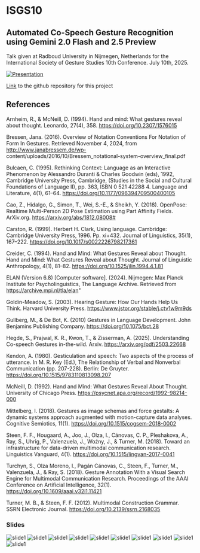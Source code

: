 # ISGS10

## Automated Co-Speech Gesture Recognition using Gemini 2.0 Flash and 2.5 Preview
Talk given at Radboud University in Nijmegen, Netherlands for the International Society of Gesture Studies 10th Conference. July 10th, 2025.

[![Presentation](https://markdown-videos-api.jorgenkh.no/url?url=https%3A%2F%2Fwww.youtube.com%2Fwatch%3Fv%3DiA4CZlnM3lo)](https://www.youtube.com/watch?v=iA4CZlnM3lo)

[Link](https://github.com/kate-carter/Gemini_API_Co-Speech) to the github repository for this project

## References
Arnheim, R., & McNeill, D. (1994). Hand and mind: What gestures reveal about thought.
Leonardo, 27(4), 358. https://doi.org/10.2307/1576015

Bressen, Jana. (2016). Overview of Notation Conventions For Notation of Form In Gestures.
Retrieved November 4, 2024, from http://www.janabressem.de/wp-
content/uploads/2016/10/Bressem_notational-system-overview_final.pdf

Bulcaen, C. (1995). Rethinking Context: Language as an Interactive Phenomenon by Alessandro
Duranti & Charles Goodwin (eds), 1992, Cambridge University Press, Cambridge,
(Studies in the Social and Cultural Foundations of Language II), pp. 363, ISBN 0 521
42288 4. Language and Literature, 4(1), 61–64.
https://doi.org/10.1177/096394709500400105

Cao, Z., Hidalgo, G., Simon, T., Wei, S.-E., & Sheikh, Y. (2018). OpenPose: Realtime Multi-Person
2D Pose Estimation using Part Affinity Fields. ArXiv.org.
https://arxiv.org/abs/1812.08008#

Carston, R. (1999). Herbert H. Clark, Using language. Cambridge: Cambridge University Press,
1996. Pp. xi+432. Journal of Linguistics, 35(1), 167–222.
https://doi.org/10.1017/s0022226798217361

Creider, C. (1994). Hand and Mind: What Gestures Reveal about Thought. Hand and Mind:
What Gestures Reveal about Thought. Journal of Linguistic Anthropology, 4(1), 81–82.
https://doi.org/10.1525/jlin.1994.4.1.81

ELAN (Version 6.8) [Computer software]. (2024). Nijmegen: Max Planck Institute for
Psycholinguistics, The Language Archive. Retrieved from https://archive.mpi.nl/tla/elan"

Goldin-Meadow, S. (2003). Hearing Gesture: How Our Hands Help Us Think. Harvard
University Press. https://www.jstor.org/stable/j.ctv1w9m9ds

Gullberg, M., & De Bot, K. (2010) Gestures in Language Development. John Benjamins
Publishing Company. https://doi.org/10.1075/bct.28

Hegde, S., Prajwal, K. R., Kwon, T., & Zisserman, A. (2025). Understanding Co-speech Gestures in-the-wild. Arxiv. https://arxiv.org/pdf/2503.22668

Kendon, A. (1980). Gesticulation and speech: Two aspects of the process of utterance. In M. R.
Key (Ed.), The Relationship of Verbal and Nonverbal Communication (pp. 207-228). Berlin:
De Gruyter. https://doi.org/10.1515/9783110813098.207

McNeill, D. (1992). Hand and Mind: What Gestures Reveal About Thought. University of
Chicago Press. https://psycnet.apa.org/record/1992-98214-000

Mittelberg, I. (2018). Gestures as image schemas and force gestalts: A dynamic systems
approach augmented with motion-capture data analyses. Cognitive Semiotics, 11(1).
https://doi.org/10.1515/cogsem-2018-0002

Steen, F. F., Hougaard, A., Joo, J., Olza, I., Cánovas, C. P., Pleshakova, A., Ray, S., Uhrig, P.,
Valenzuela, J., Woźny, J., & Turner, M. (2018). Toward an infrastructure for data-driven
multimodal communication research. Linguistics Vanguard, 4(1).
https://doi.org/10.1515/lingvan-2017-0041

Turchyn, S., Olza Moreno, I., Pagán Cánovas, C., Steen, F., Turner, M., Valenzuela, J., & Ray, S.
(2018). Gesture Annotation With a Visual Search Engine for Multimodal Communication
Research. Proceedings of the AAAI Conference on Artificial Intelligence, 32(1).
https://doi.org/10.1609/aaai.v32i1.11421

Turner, M. B., & Steen, F. F. (2012). Multimodal Construction Grammar. SSRN Electronic
Journal. https://doi.org/10.2139/ssrn.2168035

### Slides
![slide1](/assets/images/isgs10pres/slide1.png)
![slide1](/assets/images/isgs10pres/slide2.png)
![slide1](/assets/images/isgs10pres/slide3.png)
![slide1](/assets/images/isgs10pres/slide4.png)
![slide1](/assets/images/isgs10pres/slide5.png)
![slide1](/assets/images/isgs10pres/slide6.png)
![slide1](/assets/images/isgs10pres/slide7.png)
![slide1](/assets/images/isgs10pres/slide8.png)
![slide1](/assets/images/isgs10pres/slide9.png)
![slide1](/assets/images/isgs10pres/slide10.png)

